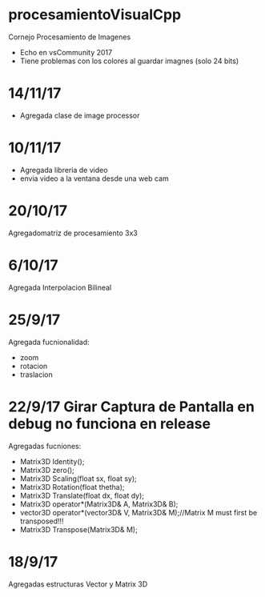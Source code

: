 # procesamientoVisualCpp
Cornejo Procesamiento de Imagenes<br/>
- Echo en vsCommunity 2017
- Tiene problemas con los colores al guardar imagnes (solo 24 bits)
# 14/11/17
- Agregada clase de image processor
# 10/11/17
- Agregada libreria de video
- envia video a la ventana desde una web cam
# 20/10/17
Agregadomatriz de procesamiento 3x3
# 6/10/17
Agregada Interpolacion Bilineal
# 25/9/17
Agregada fucnionalidad:
- zoom
- rotacion
- traslacion
# 22/9/17 Girar Captura de Pantalla en debug no funciona en release
Agregadas fucniones:
- Matrix3D Identity(); 
- Matrix3D zero(); 
- Matrix3D Scaling(float sx, float sy); 
- Matrix3D Rotation(float thetha); 
- Matrix3D Translate(float dx, float dy); 
- Matrix3D operator*(Matrix3D& A, Matrix3D& B); 
- vector3D operator*(vector3D& V, Matrix3D& M);//Matrix M must first be transposed!!! 
- Matrix3D Transpose(Matrix3D& M); 
# 18/9/17
Agregadas estructuras Vector y Matrix 3D
